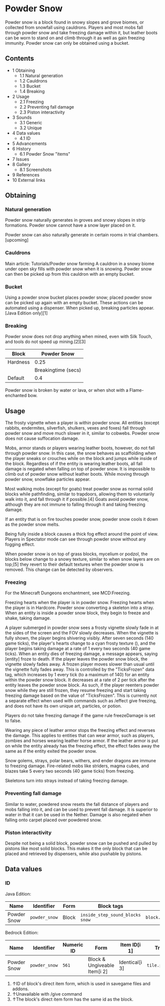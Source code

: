 # Powder Snow
Powder snow is a block found in snowy slopes and grove biomes, or collected from snowfall using cauldrons. Players and most mobs fall through powder snow and take freezing damage within it, but leather boots can be worn to stand on and climb through it as well as gain freezing immunity. Powder snow can only be obtained using a bucket.

## Contents
- 1 Obtaining
	- 1.1 Natural generation
	- 1.2 Cauldrons
	- 1.3 Bucket
	- 1.4 Breaking
- 2 Usage
	- 2.1 Freezing
	- 2.2 Preventing fall damage
	- 2.3 Piston interactivity
- 3 Sounds
	- 3.1 Generic
	- 3.2 Unique
- 4 Data values
	- 4.1 ID
- 5 Advancements
- 6 History
	- 6.1 Powder Snow "items"
- 7 Issues
- 8 Gallery
	- 8.1 Screenshots
- 9 References
- 10 External links

## Obtaining
### Natural generation
Powder snow naturally generates in groves and snowy slopes in strip formations. Powder snow cannot have a snow layer placed on it.

Powder snow can also naturally generate in certain rooms in trial chambers.‌[upcoming]


### Cauldrons
Main article: Tutorials/Powder snow farming
A cauldron in a snowy biome under open sky fills with powder snow when it is snowing. Powder snow can then be picked up from this cauldron with an empty bucket.

### Bucket
Using a powder snow bucket places powder snow; placed powder snow can be picked up again with an empty bucket. These actions can be automated using a dispenser. When picked up, breaking particles appear.‌[Java Edition  only][1]

### Breaking
Powder snow does not drop anything when mined, even with Silk Touch, and tools do not speed up mining.[2][3]

| Block    | Powder Snow         |
|----------|---------------------|
| Hardness | 0.25                |
|          | Breakingtime (secs) |
| Default  | 0.4                 |

Powder snow is broken by water or lava, or when shot with a Flame-enchanted bow.

## Usage
The frosty vignette when a player is within powder snow.
All entities (except rabbits, endermites, silverfish, shulkers, vexes and foxes) fall through powder snow and move much slower in it, similar to cobwebs. Powder snow does not cause suffocation damage.

Mobs, armor stands or players wearing leather boots, however, do not fall through powder snow. In this case, the snow behaves as scaffolding when the player sneaks or crouches while on the block and jumps while inside of the block. Regardless of if the entity is wearing leather boots, all fall damage is negated when falling on top of powder snow. It is impossible to climb out of powder snow without leather boots. While moving through powder snow, snowflake particles appear.

Most walking mobs (except for goats) treat powder snow as normal solid blocks while pathfinding, similar to trapdoors, allowing them to voluntarily walk into it, and fall through it if possible.[4] Goats avoid powder snow, although they are not immune to falling through it and taking freezing damage.

If an entity that is on fire touches powder snow, powder snow cools it down as the powder snow melts.

Being fully inside a block causes a thick fog effect around the point of view. Players in Spectator mode can see through powder snow without any fogging effect.

When powder snow is on top of grass blocks, mycelium or podzol, the blocks below change to a snowy texture, similar to when snow layers are on top;[5] they revert to their default textures when the powder snow is removed. This change can be detected by observers.

### Freezing
For the Minecraft Dungeons enchantment, see MCD:Freezing.

Freezing hearts when the player is in powder snow.
Freezing hearts when the player is in Hardcore.
Powder snow converting a skeleton into a stray.
When an entity is inside a powder snow block, they begin to freeze and shake, taking damage.

A player submerged in powder snow sees a frosty vignette slowly fade in at the sides of the screen and the FOV slowly decreases. When the vignette is fully shown, the player begins shivering visibly. After seven seconds (140 game ticks), the player's hearts change to a cyan frosty texture (), and the player begins taking damage at a rate of 1 every two seconds (40 game ticks). When an entity dies of freezing damage, a message appears, saying [entity] froze to death. If the player leaves the powder snow block, the vignette slowly fades away. A frozen player moves slower than usual until the vignette fully fades away. This is controlled by the "TicksFrozen" data tag, which increases by 1 every tick (to a maximum of 140) for an entity within the powder snow block. It decreases at a rate of 2 per tick after the entity leaves the powder snow block. As such, if the player reenters powder snow while they are still frozen, they resume freezing and start taking freezing damage based on the value of "TicksFrozen". This is currently not a separate effect when used with commands such as /effect give freezing, and does not have its own unique art, particles, or potion.

Players do not take freezing damage if the game rule freezeDamage is set to false.

Wearing any piece of leather armor stops the freezing effect and reverses the damage. This applies to entities that can wear armor, such as players, zombies and horses wearing leather horse armor. If the leather armor is put on while the entity already has the freezing effect, the effect fades away the same as if the entity exited the powder snow.

Snow golems, strays, polar bears, withers, and ender dragons are immune to freezing damage. Fire-related mobs like striders, magma cubes, and blazes take 5 every two seconds (40 game ticks) from freezing.

Skeletons turn into strays instead of taking freezing damage.

### Preventing fall damage
Similar to water, powdered snow resets the fall distance of players and mobs falling into it, and can be used to prevent fall damage. It is superior to water in that it can be used in the Nether. Damage is also negated when falling onto carpet placed over powdered snow.

### Piston interactivity
Despite not being a solid block, powder snow can be pushed and pulled by pistons like most solid blocks. This makes it the only block that can be placed and retrieved by dispensers, while also pushable by pistons.

## Data values
### ID
Java Edition:

| Name        | Identifier    | Form  | Block tags                            | Translation key               |
|-------------|---------------|-------|---------------------------------------|-------------------------------|
| Powder Snow | `powder_snow` | Block | `inside_step_sound_blocks`<br/>`snow` | `block.minecraft.powder_snow` |

Bedrock Edition:

| Name        | Identifier    | Numeric ID | Form                         | Item ID[i 1]   | Translation key         |
|-------------|---------------|------------|------------------------------|----------------|-------------------------|
| Powder Snow | `powder_snow` | `561`      | Block & Ungiveable Item[i 2] | Identical[i 3] | `tile.powder_snow.name` |

1. ↑ID of block's direct item form, which is used in savegame files and addons.
2. ↑Unavailable with /give command
3. ↑The block's direct item form has the same id as the block.

